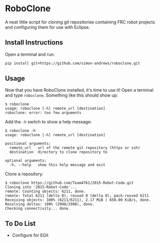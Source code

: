 RoboClone
=========
A neat little script for cloning git repositories containing FRC robot projects
and configuring them for use with Eclipse.

Install Instructions
--------------------
Open a terminal and run:
```bash
pip install git+https://github.com/simon-andrews/roboclone.git
```

Usage
-----
Now that you have RoboClone installed, it's time to use it! Open a terminal and type `roboclone`. Something like this
should show up:
```
$ roboclone
usage: roboclone [-h] remote_url [destination]
roboclone: error: too few arguments
```

Add the `-h` switch to show a help message:
```
$ roboclone -h
usage: roboclone [-h] remote_url [destination]

positional arguments:
  remote_url   url of the remote git repository (https or ssh)
  destination  directory to clone repository to

optional arguments:
  -h, --help   show this help message and exit
```

Clone a repository:
```
$ roboclone https://github.com/Team4761/2015-Robot-Code.git
Cloning into '2015-Robot-Code'...
remote: Counting objects: 6211, done.
remote: Total 6211 (delta 0), reused 0 (delta 0), pack-reused 6211
Receiving objects: 100% (6211/6211), 2.17 MiB | 650.00 KiB/s, done.
Resolving deltas: 100% (2998/2998), done.
Checking connectivity... done.
```


To Do List
----------
* Configure for EGit